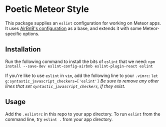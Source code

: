 # Poetic Meteor Style

This package supplies an `eslint` configuration for working on Meteor apps.
It uses [AirBnB's configuration](https://github.com/airbnb/javascript) as a
 base, and extends it with some Meteor-specific options.

## Installation
Run the following command to install the bits of `eslint` that we need:
`npm install --save-dev eslint-config-airbnb eslint-plugin-react eslint`

If you're like to use `eslint` in `vim`, add the following line to your
`.vimrc`:
`let g:syntastic_javascript_checkers=['eslint']`
*Be sure to remove any other lines that set `syntastic_javascript_checkers`,
 if they exist.*

## Usage
Add the `.eslintrc` in this repo to your app directory. To run `eslint` from
the command line, try `eslint .` from your app directory.
